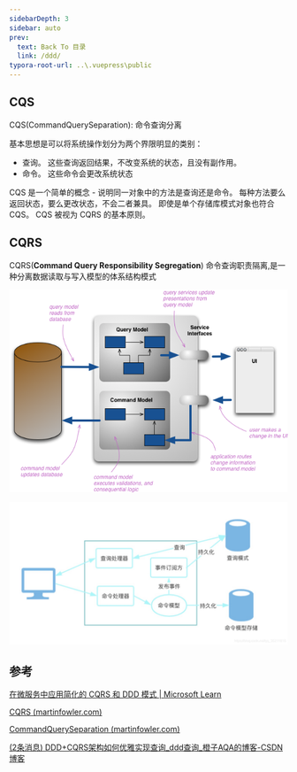 ```yaml
---
sidebarDepth: 3
sidebar: auto
prev:
  text: Back To 目录
  link: /ddd/
typora-root-url: ..\.vuepress\public
---
```




## CQS

CQS(CommandQuerySeparation): 命令查询分离

基本思想是可以将系统操作划分为两个界限明显的类别：

- 查询。 这些查询返回结果，不改变系统的状态，且没有副作用。
- 命令。 这些命令会更改系统状态

CQS 是一个简单的概念 - 说明同一对象中的方法是查询还是命令。 每种方法要么返回状态，要么更改状态，不会二者兼具。 即使是单个存储库模式对象也符合 CQS。 CQS 被视为 CQRS 的基本原则。



## CQRS



CQRS(**Command Query Responsibility Segregation**) 命令查询职责隔离,是一种分离数据读取与写入模型的体系结构模式



![img](/images/ddd/cqrs.png)



![CQRS命令与查询示意图](/images/ddd/cqrs-csdn.png)

## 参考

[在微服务中应用简化的 CQRS 和 DDD 模式 | Microsoft Learn](https://learn.microsoft.com/zh-cn/dotnet/architecture/microservices/microservice-ddd-cqrs-patterns/apply-simplified-microservice-cqrs-ddd-patterns)

[CQRS (martinfowler.com)](https://martinfowler.com/bliki/CQRS.html)

[CommandQuerySeparation (martinfowler.com)](https://martinfowler.com/bliki/CommandQuerySeparation.html)

[(2条消息) DDD+CQRS架构如何优雅实现查询_ddd查询_橙子AQA的博客-CSDN博客](https://blog.csdn.net/qq_35211818/article/details/104244027)

